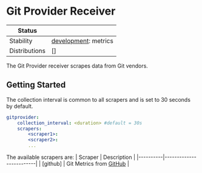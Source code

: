 # Git Provider Receiver

<!-- status autogenerated section -->
| Status        |           |
| ------------- |-----------|
| Stability     | [development]: metrics   |
| Distributions | [] |

[development]: https://github.com/open-telemetry/opentelemetry-collector#development
<!-- end autogenerated section --> 

The Git Provider receiver scrapes data from Git vendors.

## Getting Started

The collection interval is common to all scrapers and is set to 30 seconds by default.

```yaml
gitprovider:
    collection_interval: <duration> #default = 30s
    scrapers:
        <scraper1>:
        <scraper2>:
        ...
```

The available scrapers are:
| Scraper  | Description             |
|----------|-------------------------|
| [github] | Git Metrics from [GitHub](https://github.com/) |

